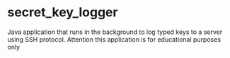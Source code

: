 # secret_key_logger
Java application that runs in the background to log typed keys to a server using SSH protocol. Attention this application is for educational purposes only
